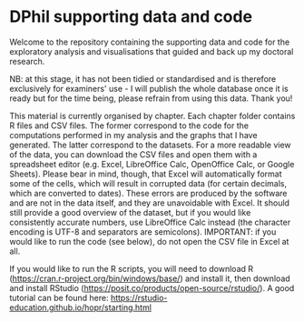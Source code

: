 # DPhil supporting data and code
Welcome to the repository containing the supporting data and code for the exploratory analysis and visualisations that guided and back up my doctoral research. 

NB: at this stage, it has not been tidied or standardised and is therefore exclusively for examiners' use - I will publish the whole database once it is ready but for the time being, please refrain from using this data.
Thank you!

This material is currently organised by chapter. Each chapter folder contains R files and CSV files. The former correspond to the code for the computations performed in my analysis and the graphs that I have generated. The latter correspond to the datasets. For a more readable view of the data, you can download the CSV files and open them with a spreadsheet editor (e.g. Excel, LibreOffice Calc, OpenOffice Calc, or Google Sheets). Please bear in mind, though, that Excel will automatically format some of the cells, which will result in corrupted data (for certain decimals, which are converted to dates). These errors are produced by the software and are not in the data itself, and they are unavoidable with Excel. It should still provide a good overview of the dataset, but if you would like consistently accurate numbers, use LibreOffice Calc instead (the character encoding is UTF-8 and separators are semicolons). IMPORTANT: if you would like to run the code (see below), do not open the CSV file in Excel at all.

If you would like to run the R scripts, you will need to download R (https://cran.r-project.org/bin/windows/base/) and install it, then download and install RStudio (https://posit.co/products/open-source/rstudio/). A good tutorial can be found here: https://rstudio-education.github.io/hopr/starting.html
